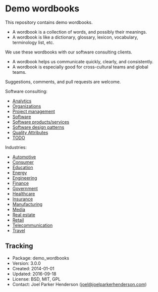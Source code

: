 # Demo wordbooks

This repository contains demo wordbooks.

  * A wordbook is a collection of words, and possibly their meanings.
  * A wordbook is like a dictionary, glossary, lexicon, vocabulary, terminology list, etc.

We use these wordbooks with our software consulting clients.

  * A wordbook helps us communicate quickly, clearly, and consistently.
  * A wordbook is especially good for cross-cultural teams and global teams.

Suggestions, comments, and pull requests are welcome.

Software consulting:

  * [Analytics](analytics.md)
  * [Organizations](organizations.md)
  * [Project management](project-management.md)
  * [Software](software.md)
  * [Software products/services](software-products-services.md)
  * [Software design patterns](software-design-patterns.md)
  * [Quality Attributes](quality-attributes.md)
  * [TODO](todo.md)

Industries:

  * [Automotive](automotive.md)
  * [Consumer](consumer.md)
  * [Education](education.md)
  * [Energy](energy.md)
  * [Engineering](engineering.md)
  * [Finance](finance.md)
  * [Government](government.md)
  * [Healthcare](healthcare.md)
  * [Insurance](insurance.md)
  * [Manufacturing](manufacturing.md)
  * [Media](media.md)
  * [Real estate](real-estate.md)
  * [Retail](retail.md)
  * [Telecommunication](telecommunication.md)
  * [Travel](travel.md)


## Tracking

* Package: demo_wordbooks
* Version: 3.0.0
* Created: 2014-01-01
* Updated: 2016-09-18
* License: BSD, MIT, GPL
* Contact: Joel Parker Henderson (joel@joelparkerhenderson.com)
